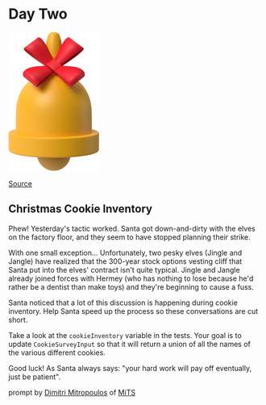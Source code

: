 # Day Two

<img src="day-2.png" width="180" height="275" alt="Bell">

[Source](https://typehero.dev/challenge/day-2)

## Christmas Cookie Inventory

Phew! Yesterday's tactic worked. Santa got down-and-dirty with the elves on the factory floor, and they seem to have stopped planning their strike.

With one small exception… Unfortunately, two pesky elves (Jingle and Jangle) have realized that the 300-year stock options vesting cliff that Santa put into the elves' contract isn't quite typical. Jingle and Jangle already joined forces with Hermey (who has nothing to lose because he'd rather be a dentist than make toys) and they're beginning to cause a fuss.

Santa noticed that a lot of this discussion is happening during cookie inventory. Help Santa speed up the process so these conversations are cut short.

Take a look at the `cookieInventory` variable in the tests. Your goal is to update `CookieSurveyInput` so that it will return a union of all the names of the various different cookies.

Good luck! As Santa always says: "your hard work will pay off eventually, just be patient".

prompt by [Dimitri Mitropoulos](https://github.com/dimitropoulos) of [MiTS](https://www.youtube.com/@MichiganTypeScript)
